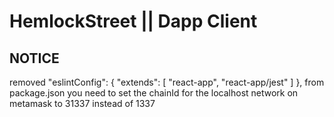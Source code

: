 # HemlockStreet || Dapp Client

## NOTICE
removed "eslintConfig": { "extends": [ "react-app", "react-app/jest" ] }, from package.json
you need to set the chainId for the localhost network on metamask to 31337 instead of 1337